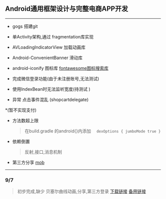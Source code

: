 ## Android通用框架设计与完整电商APP开发
---
* gogs 搭建git
* 单Activity架构,通过 fragmentation库实现
* AVLoadingIndicatorView 加载动画库
* Android-ConvenientBanner 滑动库
*  android-iconify 图标库  [fontawesome图标搜索库](http://fontawesome.io/icons/)
* 完成微信登录功能(由于未注册账号,无法测试)

* 使用IndexBean时无法监听宽度(待测试 )

* 异常 点击事件混乱 (shopcartdelegate)

*(暂不实现支付)

* 方法数超上限
    > 在build.gradle 的android{}内添加
        ```   dexOptions {
                   jumboMode true
               }
         ```

* 依赖倒置
    >反射,接口,消息机制
    
* 第三方分享 [mob](http://www.mob.com/)
    
---
### 9/7 
 >初步完成,缺少 贝塞尔曲线动画,分享,第三方登录
 [下载链接](https://raw.githubusercontent.com/wangfengye/MapleEC/master/outputs/apk/example-release.apk)
[备用链接](./outputs/apk/example-release.apk)

